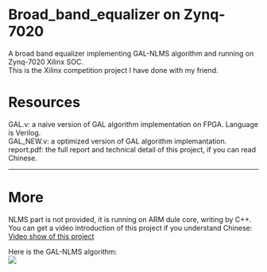 # Broad_band_equalizer on Zynq-7020
A broad band equalizer implementing GAL-NLMS algorithm and running on Zynq-7020 Xilinx SOC.    
This is the Xilinx competition project I have done with my friend.       

# Resources
GAL.v: a naive version of GAL algorithm implementation on FPGA. Language is Verilog.         
GAL_NEW.v: a optimized version of GAL algorithm implemantation.    
report.pdf: the full report and technical detail of this project, if you can read Chinese.    
    

---
# More
NLMS part is not provided, it is running on ARM dule core, writing by C++.   
You can get a video introduction of this project if you understand Chinese:     
[Video show of this project](https://v.youku.com/v_show/id_XNTczODM1MzUy.html)      
      

Here is the GAL-NLMS algorithm:    
![](https://github.com/stephenkung/broad_band_equalizer/blob/master/GAL-NLMS.png)

